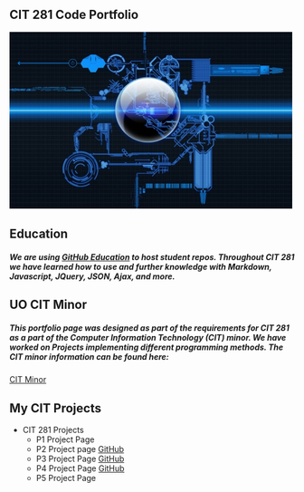 ## CIT 281 Code Portfolio

![Computer Image](images/Optimized-cool-computer-art-picture_00171785.jpg)

## Education
##### We are using [GitHub Education](https://education.github.com/) to host student repos. Throughout CIT 281 we have learned how to use and further knowledge with Markdown, Javascript, JQuery, JSON, Ajax, and more.

## UO CIT Minor
##### This portfolio page was designed as part of the requirements for CIT 281 as a part of the Computer Information Technology (CIT) minor. We have worked on Projects implementing different programming methods. The CIT minor information can be found here:
[CIT Minor](https://cs.uoregon.edu/undergraduate/cit-minor)

## My CIT Projects
* CIT 281 Projects
  * P1 Project Page
  * P2 Project page [GitHub](https://uo-cit.github.io/project-2-tgerman218/)
  * P3 Project Page [GitHub](https://uo-cit.github.io/project-3-tgerman218/)
  * P4 Project Page [GitHub](https://uo-cit.github.io/project-4-tgerman218/)
  * P5 Project Page
